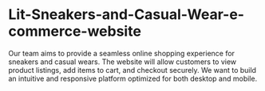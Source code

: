 # Lit-Sneakers-and-Casual-Wear-e-commerce-website
Our team aims to provide a seamless online shopping experience for sneakers and casual wears. The website will allow customers to view product listings, add items to cart, and checkout securely. We want to build an intuitive and responsive platform optimized for both desktop and mobile.

